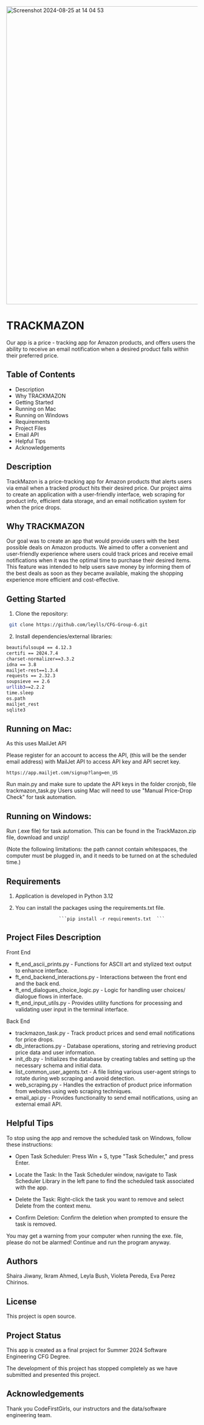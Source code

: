 <img width="783" alt="Screenshot 2024-08-25 at 14 04 53" src="https://github.com/user-attachments/assets/0f11220d-6c08-4eae-b59f-3ff03676b868">



# TRACKMAZON
Our
app is a
price - tracking
app
for Amazon products, and offers users the ability to receive an email notification when a desired  product falls within their preferred price.



## Table of Contents

- Description
- Why TRACKMAZON
- Getting Started
- Running on Mac
- Running on Windows
- Requirements 
- Project Files 
- Email API
- Helpful Tips 
- Acknowledgements 



## Description

TrackMazon is a price-tracking app for Amazon products that alerts users via email when a tracked product hits their desired price. Our project aims to create an application with a user-friendly interface, web scraping for product info, efficient data storage, and an email notification system for when the price drops.


 ## Why TRACKMAZON

Our goal was to create an app that would provide users with the best possible deals on Amazon products. We aimed to offer a convenient and user-friendly experience where users could track prices and receive email notifications when it was the optimal time to purchase their desired items. This feature was intended to help users save money by informing them of the best deals as soon as they became available, making the shopping experience more efficient and cost-effective.




## Getting Started
1. Clone the repository:
```bash
 git clone https://github.com/leylls/CFG-Group-6.git
```

2.  Install
dependencies/external libraries:
```bash
beautifulsoup4 == 4.12.3
certifi == 2024.7.4
charset-normalizer==3.3.2
idna == 3.8
mailjet-rest==1.3.4
requests == 2.32.3
soupsieve == 2.6
urllib3==2.2.2
time.sleep
os.path 
mailjet_rest 
sqlite3

```

## Running on Mac: 

As this uses  MailJet API 

Please register for an account to access the API, (this will be the sender email address) with MailJet API to access API key and API secret key. 

``` https://app.mailjet.com/signup?lang=en_US ```

Run main.py and make sure to update the API keys in the folder cronjob, file trackmazon_task.py 
Users using Mac will need to use "Manual Price-Drop Check" for task automation.

 

## Running on Windows:
Run (.exe file) for task automation. This can be found in the TrackMazon.zip file, download and unzip!

(Note the following limitations: the path cannot contain whitespaces, the computer must be plugged in, and it needs to be turned on at the scheduled time.)


## Requirements
1. Application is developed in Python 3.12

2. You can install the packages using the requirements.txt file.
 
     
                       ```pip install -r requirements.txt  ```




## Project Files Description
Front End

* ft_end_ascii_prints.py - Functions for ASCII art and stylized text output to enhance interface. 
* ft_end_backend_interactions.py - Interactions between the front end and the back end. 
* ft_end_dialogues_choice_logic.py - Logic for handling user choices/ dialogue flows in interface. 
* ft_end_input_utils.py - Provides utility functions for processing and validating user input in the terminal interface.

 Back End
* trackmazon_task.py - Track product prices and send email notifications for price drops. 
* db_interactions.py - Database operations, storing and retrieving product price data and user information.
* init_db.py - Initializes the database by creating tables and setting up the necessary schema and initial data.
* list_common_user_agents.txt - A file listing various user-agent strings to rotate during web scraping and avoid detection.
* web_scraping.py - Handles the extraction of product price information from websites using web scraping techniques.
* email_api.py - Provides functionality to send email notifications, using an external email API.





## Helpful Tips

To stop using the app and remove the scheduled task on Windows, follow these instructions:

* Open Task Scheduler: Press Win + S, type "Task Scheduler," and press Enter.

* Locate the Task: In the Task Scheduler window, navigate to Task Scheduler Library in the left pane to find the scheduled task associated with the app.

* Delete the Task: Right-click the task you want to remove and select Delete from the context menu.

* Confirm Deletion: Confirm the deletion when prompted to ensure the task is removed.


You may get a warning from your computer when running the exe. file, please do not be alarmed! Continue and run the program anyway. 


## Authors

Shaira Jiwany, Ikram Ahmed, Leyla Bush, Violeta Pereda, Eva Perez Chirinos. 


## License
This project is open source.



## Project Status

This app is created as a final project for Summer 2024 Software Engineering CFG Degree.

The development of this project has stopped completely as we have submitted and presented this project.


## Acknowledgements 
Thank you CodeFirstGirls, our instructors and the data/software engineering team. 






